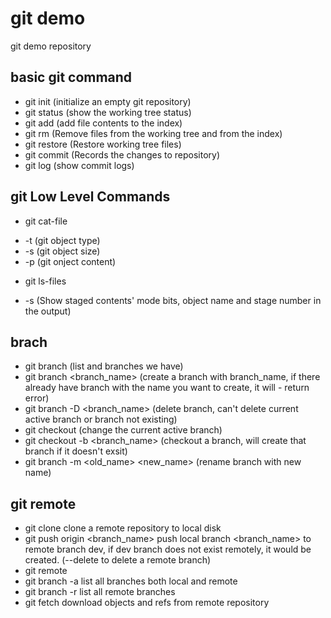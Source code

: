 # git demo

git demo repository 

## basic git command

 - git init (initialize an empty git repository)
 - git status (show the working tree status)
 - git add (add file contents to the index)
 - git rm (Remove files from the working tree and from the index)
 - git restore (Restore working tree files)
 - git commit (Records the changes to repository)
 - git log (show commit logs)

## git Low Level Commands

 - git cat-file <SHA1>
  * -t (git object type)
  * -s (git object size)
  * -p (git onject content)
 - git ls-files
  * -s (Show staged contents' mode bits, object name and stage number in the output)

## brach

 - git branch (list and branches we have)
 - git branch <branch_name> (create a branch with branch_name, if there already have branch with the name you want to create, it will - return error)
 - git branch -D <branch_name> (delete branch, can't delete current active branch or branch not existing)
 - git checkout (change the current active branch)
 - git checkout -b <branch_name> (checkout a branch, will create that branch if it doesn't exsit)
 - git branch -m <old_name> <new_name> (rename branch with new name)

## git remote

 - git clone clone a remote repository to local disk
 - git push origin <branch_name> push local branch <branch_name> to remote branch dev, if dev branch does not exist remotely, it would be created. (--delete to delete a remote branch)
 - git remote
 - git branch -a list all branches both local and remote
 - git branch -r list all remote branches
 - git fetch download objects and refs from remote repository

